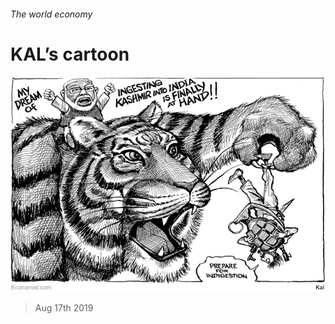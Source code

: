 ###### The world economy

# KAL’s cartoon 

![image](images/20190817_WWD000.jpg) 

> Aug 17th 2019 

